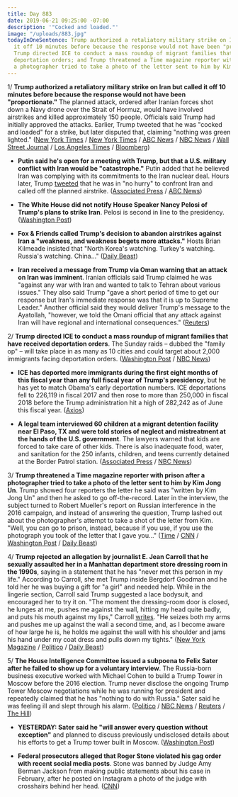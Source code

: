 ```yaml
---
title: Day 883
date: 2019-06-21 09:25:00 -07:00
description: '"Cocked and loaded."'
image: "/uploads/883.jpg"
todayInOneSentence: Trump authorized a retaliatory military strike on Iran but called
  it off 10 minutes before because the response would not have been "proportionate";
  Trump directed ICE to conduct a mass roundup of migrant families that have received
  deportation orders; and Trump threatened a Time magazine reporter with prison after
  a photographer tried to take a photo of the letter sent to him by Kim Jong Un.
---
```


1/ **Trump authorized a retaliatory military strike on Iran but called it off 10 minutes before because the response would not have been "proportionate."** The planned attack, ordered after Iranian forces shot down a Navy drone over the Strait of Hormuz, would have involved airstrikes and killed approximately 150 people. Officials said Trump had initially approved the attacks. Earlier, Trump tweeted that he was "cocked and loaded" for a strike, but later disputed that, claiming "nothing was green lighted." ([New York Times](https://www.nytimes.com/2019/06/20/world/middleeast/iran-us-drone.html) / [New York Times](https://www.nytimes.com/2019/06/21/us/politics/trump-iran-attack.html) / [ABC News](https://abcnews.go.com/Politics/president-trump-ordered-military-strike-iran-reversed-sources/story?id=63853570) / [NBC News](https://www.nbcnews.com/politics/politics-news/trump-says-he-did-not-given-final-approval-iran-strikes-n1020386) / [Wall Street Journal](https://www.wsj.com/articles/trump-says-he-s-in-no-hurry-to-confront-iran-11561122762?shareToken=st8cb884dff53541c4ae3e4aa876bc19d5) / [Los Angeles Times](https://www.latimes.com/politics/la-na-pol-trump-iran-strike-drone-loaded-20190621-story.html) / [Bloomberg](https://www.bloomberg.com/news/articles/2019-06-21/trump-approved-air-strikes-on-iran-then-pulled-back-nyt-says))

* **Putin said he's open for a meeting with Trump, but that a  U.S. military conflict with Iran would be "catastrophe."** Putin added that he believed Iran was complying with its commitments to the Iran nuclear deal. Hours later, Trump [tweeted](https://twitter.com/realDonaldTrump/status/1142055388965212161?mod=article_inline) that he was in "no hurry" to confront Iran and called off the planned airstrike. ([Associated Press](https://www.apnews.com/2c1d6e923a7349e29daf0e00a956f2d8) / [ABC News](https://abcnews.go.com/International/putin-warns-us-iran-annual-call-show/story?id=63833096))

* **The White House did not notify House Speaker Nancy Pelosi of Trump's plans to strike Iran**. Pelosi is second in line to the presidency. ([Washington Post](https://www.washingtonpost.com/politics/pelosi-says-white-house-did-not-tell-her-about-iran-strike-plan/2019/06/21/bec74b3a-942e-11e9-b58a-a6a9afaa0e3e_story.html))

* **Fox & Friends called Trump's decision to abandon airstrikes against Iran a "weakness, and weakness begets more attacks."** Hosts Brian Kilmeade insisted that "North Korea's watching. Turkey's watching. Russia's watching. China..." ([Daily Beast](https://www.thedailybeast.com/fox-and-friends-calls-donald-trump-weak-tries-to-goad-him-into-war-with-iran))

* **Iran received a message from Trump via Oman warning that an attack on Iran was imminent**. Iranian officials said Trump claimed he was "against any war with Iran and wanted to talk to Tehran about various issues." They also said Trump "gave a short period of time to get our response but Iran's immediate response was that it is up to Supreme Leader." Another official said they would deliver Trump's message to the Ayatollah, "however, we told the Omani official that any attack against Iran will have regional and international consequences." ([Reuters](https://www.reuters.com/article/us-mideast-iran-usa-oman-exclusive-idUSKCN1TM0UZ))

2/ **Trump directed ICE to conduct a mass roundup of migrant families that have received deportation orders**. The Sunday raids – dubbed the "family op" – will take place in as many as 10 cities and could target about 2,000 immigrants facing deportation orders. ([Washington Post](https://www.washingtonpost.com/immigration/ice-raids-targeting-migrant-families-slated-to-start-sunday-in-major-us-cities/2019/06/21/f2936318-942e-11e9-b570-6416efdc0803_story.html) / [NBC News](https://www.nbcnews.com/politics/immigration/ice-launch-mass-raids-targeting-undocumented-families-sunday-n1020446))

* **ICE has deported more immigrants during the first eight months of this fiscal year than any full fiscal year of Trump's presidency**, but he has yet to match Obama's early deportation numbers. ICE deportations fell to 226,119 in fiscal 2017 and then rose to more than 250,000 in fiscal 2018 before the Trump administration hit a high of 282,242 as of June this fiscal year. ([Axios](https://www.axios.com/immigration-ice-deportation-trump-obama-a72a0a44-540d-46bc-a671-cd65cf72f4b1.html))

* **A legal team interviewed 60 children at a migrant detention facility near El Paso, TX and were told stories of neglect and mistreatment at the hands of the U.S. government**. The lawyers warned that kids are forced to take care of other kids. There is also inadequate food, water, and sanitation for the 250 infants, children, and teens currently detained at the Border Patrol station. ([Associated Press](https://apnews.com/46da2dbe04f54adbb875cfbc06bbc615) / [NBC News](https://www.nbcnews.com/news/latino/lawyers-claim-infants-children-are-dangerous-situation-border-detention-site-n1020016))

3/ **Trump threatened a Time magazine reporter with prison after a photographer tried to take a photo of the letter sent to him by Kim Jong Un**. Trump showed four reporters the letter he said was "written by Kim Jong Un" and then he asked to go off-the-record. Later in the interview, the subject turned to Robert Mueller's report on Russian interference in the 2016 campaign, and instead of answering the question, Trump lashed out about the photographer's attempt to take a shot of the letter from Kim. "Well, you can go to prison, instead, because if you use, if you use the photograph you took of the letter that I gave you..." ([Time](https://time.com/5611476/donald-trump-transcript-time-interview/) / [CNN](https://www.cnn.com/2019/06/21/media/time-photographer-trump-threat/index.html) / [Washington Post](https://www.washingtonpost.com/politics/trump-threatens-reporter-with-prison-time-during-interview/2019/06/21/b622b84c-9420-11e9-b58a-a6a9afaa0e3e_story.html) / [Daily Beast](https://www.thedailybeast.com/trump-threatened-time-reporter-with-prison-over-photo-of-kim-jong-un-letter))

4/ **Trump rejected an allegation by journalist E. Jean Carroll that he sexually assaulted her in a Manhattan department store dressing room in the 1990s**, saying in a statement that he has "never met this person in my life." According to Carroll, she met Trump inside Bergdorf Goodman and he told her he was buying a gift for "a girl" and needed help. While in the lingerie section, Carroll said Trump suggested a lace bodysuit, and encouraged her to try it on. "The moment the dressing-room door is closed, he lunges at me, pushes me against the wall, hitting my head quite badly, and puts his mouth against my lips," Carroll [writes](https://www.thecut.com/2019/06/donald-trump-assault-e-jean-carroll-other-hideous-men.html). "He seizes both my arms and pushes me up against the wall a second time, and, as I become aware of how large he is, he holds me against the wall with his shoulder and jams his hand under my coat dress and pulls down my tights." ([New York Magazine](https://www.thecut.com/2019/06/donald-trump-assault-e-jean-carroll-other-hideous-men.html) / [Politico](https://www.politico.com/story/2019/06/21/trump-dismisses-new-sexual-assault-allegation-1376698) / [Daily Beast](https://www.thedailybeast.com/e-jean-carroll-trump-sexually-assaulted-me-in-a-bergdorfs-dressing-room))

5/ **The House Intelligence Committee issued a subpoena to Felix Sater after he failed to show up for a voluntary interview**. The Russia-born business executive worked with Michael Cohen to build a Trump Tower in Moscow before the 2016 election. Trump never disclose the ongoing Trump Tower Moscow negotiations while he was running for president and repeatedly claimed that he has "nothing to do with Russia." Sater said he was feeling ill and slept through his alarm. ([Politico](https://www.politico.com/story/2019/06/21/house-intel-to-subpoena-felix-sater-after-he-fails-to-appear-for-testimony-1376279) / [NBC News](https://www.nbcnews.com/politics/donald-trump/house-panel-subpoena-felix-sater-about-trump-moscow-project-after-n1020276) / [Reuters](https://www.reuters.com/article/us-usa-trump-sater-idUSKCN1TM1TY) / [The Hill](https://thehill.com/policy/national-security/449702-house-panel-to-subpoena-trump-associate-felix-sater))

* **YESTERDAY: Sater said he "will answer every question without exception"** and planned to discuss previously undisclosed details about his efforts to get a Trump tower built in Moscow. ([Washington Post](https://www.washingtonpost.com/politics/i-will-answer-every-question-onetime-trump-business-partner-felix-sater-is-set-to-tell-house-panel-new-details-about-moscow-project/2019/06/20/754b9e8c-91d8-11e9-b58a-a6a9afaa0e3e_story.html))

* **Federal prosecutors alleged that Roger Stone violated his gag order with recent social media posts**. Stone was banned by Judge Amy Berman Jackson from making public statements about his case in February, after he posted on Instagram a photo of the judge with crosshairs behind her head. ([CNN](https://www.cnn.com/2019/06/20/politics/roger-stone-gag-order-challenge/index.html))